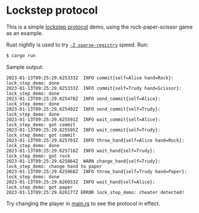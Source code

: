 # Lockstep protocol

This is a simple [lockstep protocol][lockstep wiki] demo, using the rock-paper-scissor game as an example.

Rust nightly is used to try [`-Z sparse-registry`][sparse registry docs] speed. Run:

```bash
$ cargo run
```

Sample output:

```log
2023-01-13T09:25:29.625333Z  INFO commit{self=Alice hand=Rock}: lock_step_demo: done
2023-01-13T09:25:29.625333Z  INFO commit{self=Trudy hand=Scissor}: lock_step_demo: done
2023-01-13T09:25:29.625478Z  INFO send_commit{self=Alice}: lock_step_demo: done
2023-01-13T09:25:29.625492Z  INFO send_commit{self=Trudy}: lock_step_demo: done
2023-01-13T09:25:29.625591Z  INFO wait_commit{self=Alice}: lock_step_demo: got commit
2023-01-13T09:25:29.625595Z  INFO wait_commit{self=Trudy}: lock_step_demo: got commit
2023-01-13T09:25:29.625703Z  INFO throw_hand{self=Alice hand=Rock}: lock_step_demo: done
2023-01-13T09:25:29.625716Z  INFO wait_hand{self=Trudy}: lock_step_demo: got rock
2023-01-13T09:25:29.625864Z  WARN change_hand{self=Trudy}: lock_step_demo: change hand to paper
2023-01-13T09:25:29.625968Z  INFO throw_hand{self=Trudy hand=Paper}: lock_step_demo: done
2023-01-13T09:25:29.626033Z  INFO wait_hand{self=Alice}: lock_step_demo: got paper
2023-01-13T09:25:29.626177Z ERROR lock_step_demo: cheater detected!
```

Try changing the player in [main.rs](./src/main.rs) to see the protocol in effect.

[lockstep wiki]: https://en.wikipedia.org/wiki/Lockstep_protocol
[sparse registry docs]: https://doc.rust-lang.org/nightly/cargo/reference/unstable.html#sparse-registry